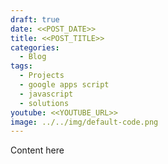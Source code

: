 ```yaml
---
draft: true
date: <<POST_DATE>>
title: <<POST_TITLE>>
categories:
  - Blog
tags:
  - Projects
  - google apps script
  - javascript
  - solutions
youtube: <<YOUTUBE_URL>>
image: ../../img/default-code.png
---
```


Content here
